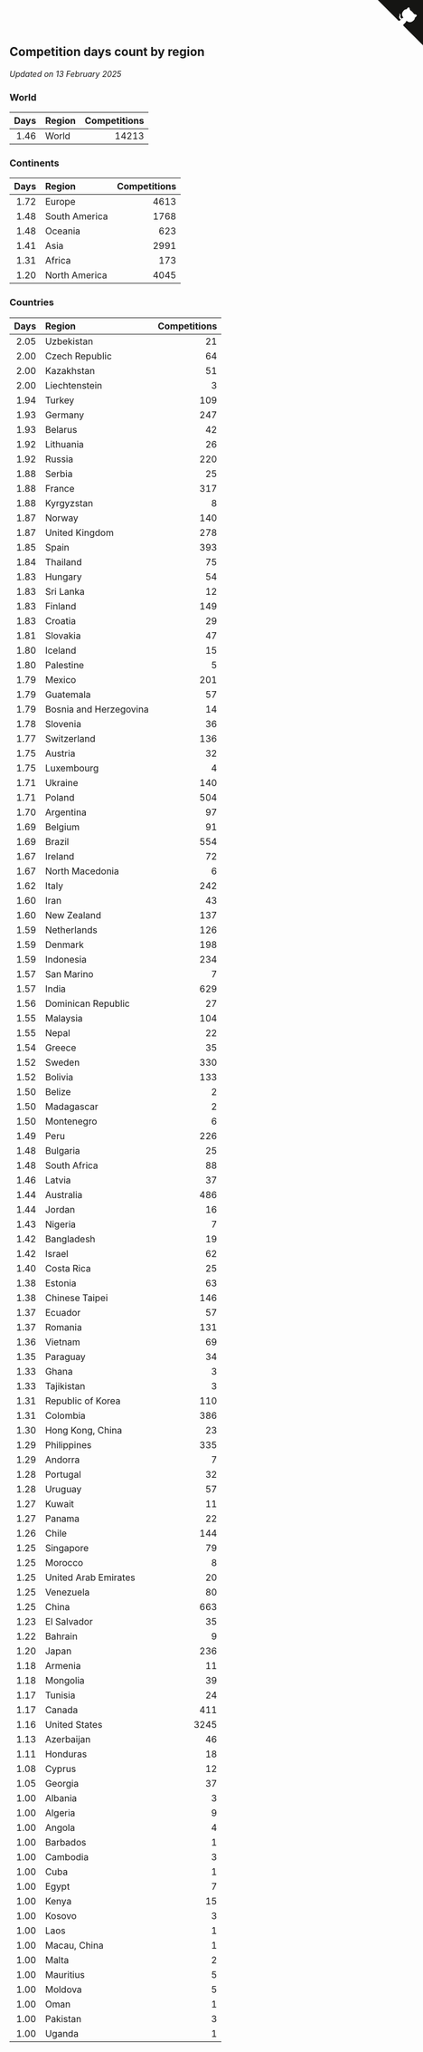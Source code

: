 ## Competition days count by region

*Updated on 13 February 2025*


### World

| Days | Region | Competitions |
| ---: | :--- | ---: |
| 1.46 | World | 14213 |

### Continents

| Days | Region | Competitions |
| ---: | :--- | ---: |
| 1.72 | Europe | 4613 |
| 1.48 | South America | 1768 |
| 1.48 | Oceania | 623 |
| 1.41 | Asia | 2991 |
| 1.31 | Africa | 173 |
| 1.20 | North America | 4045 |

### Countries

| Days | Region | Competitions |
| ---: | :--- | ---: |
| 2.05 | Uzbekistan | 21 |
| 2.00 | Czech Republic | 64 |
| 2.00 | Kazakhstan | 51 |
| 2.00 | Liechtenstein | 3 |
| 1.94 | Turkey | 109 |
| 1.93 | Germany | 247 |
| 1.93 | Belarus | 42 |
| 1.92 | Lithuania | 26 |
| 1.92 | Russia | 220 |
| 1.88 | Serbia | 25 |
| 1.88 | France | 317 |
| 1.88 | Kyrgyzstan | 8 |
| 1.87 | Norway | 140 |
| 1.87 | United Kingdom | 278 |
| 1.85 | Spain | 393 |
| 1.84 | Thailand | 75 |
| 1.83 | Hungary | 54 |
| 1.83 | Sri Lanka | 12 |
| 1.83 | Finland | 149 |
| 1.83 | Croatia | 29 |
| 1.81 | Slovakia | 47 |
| 1.80 | Iceland | 15 |
| 1.80 | Palestine | 5 |
| 1.79 | Mexico | 201 |
| 1.79 | Guatemala | 57 |
| 1.79 | Bosnia and Herzegovina | 14 |
| 1.78 | Slovenia | 36 |
| 1.77 | Switzerland | 136 |
| 1.75 | Austria | 32 |
| 1.75 | Luxembourg | 4 |
| 1.71 | Ukraine | 140 |
| 1.71 | Poland | 504 |
| 1.70 | Argentina | 97 |
| 1.69 | Belgium | 91 |
| 1.69 | Brazil | 554 |
| 1.67 | Ireland | 72 |
| 1.67 | North Macedonia | 6 |
| 1.62 | Italy | 242 |
| 1.60 | Iran | 43 |
| 1.60 | New Zealand | 137 |
| 1.59 | Netherlands | 126 |
| 1.59 | Denmark | 198 |
| 1.59 | Indonesia | 234 |
| 1.57 | San Marino | 7 |
| 1.57 | India | 629 |
| 1.56 | Dominican Republic | 27 |
| 1.55 | Malaysia | 104 |
| 1.55 | Nepal | 22 |
| 1.54 | Greece | 35 |
| 1.52 | Sweden | 330 |
| 1.52 | Bolivia | 133 |
| 1.50 | Belize | 2 |
| 1.50 | Madagascar | 2 |
| 1.50 | Montenegro | 6 |
| 1.49 | Peru | 226 |
| 1.48 | Bulgaria | 25 |
| 1.48 | South Africa | 88 |
| 1.46 | Latvia | 37 |
| 1.44 | Australia | 486 |
| 1.44 | Jordan | 16 |
| 1.43 | Nigeria | 7 |
| 1.42 | Bangladesh | 19 |
| 1.42 | Israel | 62 |
| 1.40 | Costa Rica | 25 |
| 1.38 | Estonia | 63 |
| 1.38 | Chinese Taipei | 146 |
| 1.37 | Ecuador | 57 |
| 1.37 | Romania | 131 |
| 1.36 | Vietnam | 69 |
| 1.35 | Paraguay | 34 |
| 1.33 | Ghana | 3 |
| 1.33 | Tajikistan | 3 |
| 1.31 | Republic of Korea | 110 |
| 1.31 | Colombia | 386 |
| 1.30 | Hong Kong, China | 23 |
| 1.29 | Philippines | 335 |
| 1.29 | Andorra | 7 |
| 1.28 | Portugal | 32 |
| 1.28 | Uruguay | 57 |
| 1.27 | Kuwait | 11 |
| 1.27 | Panama | 22 |
| 1.26 | Chile | 144 |
| 1.25 | Singapore | 79 |
| 1.25 | Morocco | 8 |
| 1.25 | United Arab Emirates | 20 |
| 1.25 | Venezuela | 80 |
| 1.25 | China | 663 |
| 1.23 | El Salvador | 35 |
| 1.22 | Bahrain | 9 |
| 1.20 | Japan | 236 |
| 1.18 | Armenia | 11 |
| 1.18 | Mongolia | 39 |
| 1.17 | Tunisia | 24 |
| 1.17 | Canada | 411 |
| 1.16 | United States | 3245 |
| 1.13 | Azerbaijan | 46 |
| 1.11 | Honduras | 18 |
| 1.08 | Cyprus | 12 |
| 1.05 | Georgia | 37 |
| 1.00 | Albania | 3 |
| 1.00 | Algeria | 9 |
| 1.00 | Angola | 4 |
| 1.00 | Barbados | 1 |
| 1.00 | Cambodia | 3 |
| 1.00 | Cuba | 1 |
| 1.00 | Egypt | 7 |
| 1.00 | Kenya | 15 |
| 1.00 | Kosovo | 3 |
| 1.00 | Laos | 1 |
| 1.00 | Macau, China | 1 |
| 1.00 | Malta | 2 |
| 1.00 | Mauritius | 5 |
| 1.00 | Moldova | 5 |
| 1.00 | Oman | 1 |
| 1.00 | Pakistan | 3 |
| 1.00 | Uganda | 1 |


<a href="https://github.com/jonatanklosko/wca_statistics" class="github-corner" aria-label="View source on Github"><svg width="80" height="80" viewBox="0 0 250 250" style="fill:#151513; color:#fff; position: absolute; top: 0; border: 0; right: 0;" aria-hidden="true"><path d="M0,0 L115,115 L130,115 L142,142 L250,250 L250,0 Z"></path><path d="M128.3,109.0 C113.8,99.7 119.0,89.6 119.0,89.6 C122.0,82.7 120.5,78.6 120.5,78.6 C119.2,72.0 123.4,76.3 123.4,76.3 C127.3,80.9 125.5,87.3 125.5,87.3 C122.9,97.6 130.6,101.9 134.4,103.2" fill="currentColor" style="transform-origin: 130px 106px;" class="octo-arm"></path><path d="M115.0,115.0 C114.9,115.1 118.7,116.5 119.8,115.4 L133.7,101.6 C136.9,99.2 139.9,98.4 142.2,98.6 C133.8,88.0 127.5,74.4 143.8,58.0 C148.5,53.4 154.0,51.2 159.7,51.0 C160.3,49.4 163.2,43.6 171.4,40.1 C171.4,40.1 176.1,42.5 178.8,56.2 C183.1,58.6 187.2,61.8 190.9,65.4 C194.5,69.0 197.7,73.2 200.1,77.6 C213.8,80.2 216.3,84.9 216.3,84.9 C212.7,93.1 206.9,96.0 205.4,96.6 C205.1,102.4 203.0,107.8 198.3,112.5 C181.9,128.9 168.3,122.5 157.7,114.1 C157.9,116.9 156.7,120.9 152.7,124.9 L141.0,136.5 C139.8,137.7 141.6,141.9 141.8,141.8 Z" fill="currentColor" class="octo-body"></path></svg></a><style>.github-corner:hover .octo-arm{animation:octocat-wave 560ms ease-in-out}@keyframes octocat-wave{0%,100%{transform:rotate(0)}20%,60%{transform:rotate(-25deg)}40%,80%{transform:rotate(10deg)}}@media (max-width:500px){.github-corner:hover .octo-arm{animation:none}.github-corner .octo-arm{animation:octocat-wave 560ms ease-in-out}}</style>
